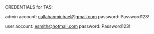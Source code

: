 CREDENTIALS for TAS:

admin account: callahanmichael@gmail.com
password: Password123!

user account: esmith@hotmail.com
password: Password123!
